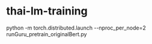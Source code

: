 # thai-lm-training



 python -m torch.distributed.launch --nproc_per_node=2 runGuru_pretrain_originalBert.py
